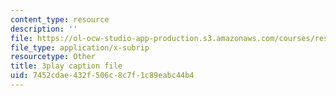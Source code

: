 ```yaml
---
content_type: resource
description: ''
file: https://ol-ocw-studio-app-production.s3.amazonaws.com/courses/res-9-003-brains-minds-and-machines-summer-course-summer-2015/7452cdae432f506c8c7f1c89eabc44b4_2304746.vtt
file_type: application/x-subrip
resourcetype: Other
title: 3play caption file
uid: 7452cdae-432f-506c-8c7f-1c89eabc44b4
---
```

